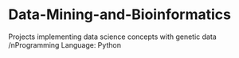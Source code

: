 # Data-Mining-and-Bioinformatics
Projects implementing data science concepts with genetic data
/nProgramming Language: Python
